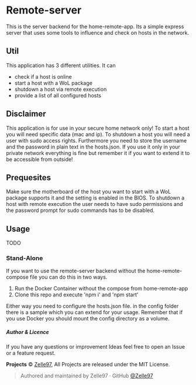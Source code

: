 # Remote-server

This is the server backend for the home-remote-app.
Its a simple express server that uses some tools to influence and check on hosts in the network.

## Util

This application has 3 different utilities. It can 
 - check if a host is online
 - start a host with a WoL package
 - shutdown a host via remote execution
 - provide a list of all configured hosts
 
## Disclaimer

This application is for use in your secure home network only!
To start a host you will need specific data (mac and ip).
To shutdown a host you will need a user with sudo access rights. Furthermore you need to store the username and the password in plain text in the hosts.json.
If you use it only in your private network everything is fine but remember it if you want to extend it to be accessible from outside!

## Prequesites

Make sure the motherboard of the host you want to start with a WoL package supports it and the setting is enabled in the BIOS.
To shutdown a host with remote execution the user needs to have sudo permissions and the password prompt for sudo commands has to be disabled.

## Usage

TODO

### Stand-Alone

If you want to use the remote-server backend without the home-remote-compose file you can do this in two ways.

 1) Run the Docker Container without the compose from home-remote-app
 2) Clone this repo and execute 'npm i' and 'npm start'
 
Either way you need to configure the hosts.json file. in the config folder there is a sample which you can extend for your usage.
Remember that if you use Docker you should mount the config directory as a volume.

##### Author & Licence

If you have any questions or improvement Ideas feel free to open an Issue or a feature request.

**Projects** © [Zelle97](https://github.com/Zelle97), All Projects are released under the MIT License.

> Authored and maintained by Zelle97 · GitHub [@Zelle97](https://github.com/Zelle97)
